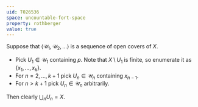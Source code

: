 ```yaml
---
uid: T026536
space: uncountable-fort-space
property: rothberger
value: true
---
```

Suppose that $\langle \mathcal{U}_1 , \mathcal{U}_2, \ldots \rangle$ is a sequence of open covers of $X$.

* Pick $U_1 \in \mathcal{U}_1$ containing $p$. Note that $X \setminus U_1$ is finite, so enumerate it as $\{ x_1 , \ldots , x_k \}$.
* For $n = 2, \ldots , k+1$ pick $U_n \in \mathcal{U}_n$ containing $x_{n-1}$.
* For $n > k+1$ pick $U_n \in \mathcal{U}_n$ arbitrarily.

Then clearly $\bigcup_{n} U_n = X$.

